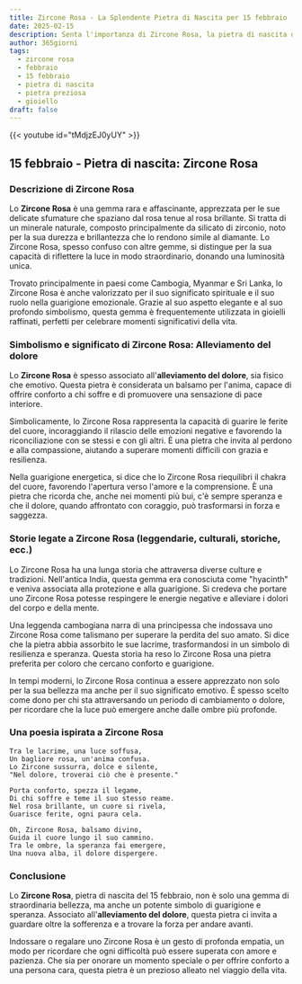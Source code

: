 ```yaml
---
title: Zircone Rosa - La Splendente Pietra di Nascita per 15 febbraio
date: 2025-02-15
description: Senta l'importanza di Zircone Rosa, la pietra di nascita di 15 febbraio che simboleggia Alleviamento del dolore. Lasci che la sua bellezza e il suo significato illuminino la sua giornata.
author: 365giorni
tags:
  - zircone rosa
  - febbraio
  - 15 febbraio
  - pietra di nascita
  - pietra preziosa
  - gioiello
draft: false
---
```


{{< youtube id="tMdjzEJ0yUY" >}}

## 15 febbraio - Pietra di nascita: Zircone Rosa

### Descrizione di Zircone Rosa

Lo **Zircone Rosa** è una gemma rara e affascinante, apprezzata per le sue delicate sfumature che spaziano dal rosa tenue al rosa brillante. Si tratta di un minerale naturale, composto principalmente da silicato di zirconio, noto per la sua durezza e brillantezza che lo rendono simile al diamante. Lo Zircone Rosa, spesso confuso con altre gemme, si distingue per la sua capacità di riflettere la luce in modo straordinario, donando una luminosità unica.

Trovato principalmente in paesi come Cambogia, Myanmar e Sri Lanka, lo Zircone Rosa è anche valorizzato per il suo significato spirituale e il suo ruolo nella guarigione emozionale. Grazie al suo aspetto elegante e al suo profondo simbolismo, questa gemma è frequentemente utilizzata in gioielli raffinati, perfetti per celebrare momenti significativi della vita.

### Simbolismo e significato di Zircone Rosa: Alleviamento del dolore

Lo **Zircone Rosa** è spesso associato all'**alleviamento del dolore**, sia fisico che emotivo. Questa pietra è considerata un balsamo per l'anima, capace di offrire conforto a chi soffre e di promuovere una sensazione di pace interiore.

Simbolicamente, lo Zircone Rosa rappresenta la capacità di guarire le ferite del cuore, incoraggiando il rilascio delle emozioni negative e favorendo la riconciliazione con se stessi e con gli altri. È una pietra che invita al perdono e alla compassione, aiutando a superare momenti difficili con grazia e resilienza.

Nella guarigione energetica, si dice che lo Zircone Rosa riequilibri il chakra del cuore, favorendo l'apertura verso l'amore e la comprensione. È una pietra che ricorda che, anche nei momenti più bui, c'è sempre speranza e che il dolore, quando affrontato con coraggio, può trasformarsi in forza e saggezza.

### Storie legate a Zircone Rosa (leggendarie, culturali, storiche, ecc.)

Lo Zircone Rosa ha una lunga storia che attraversa diverse culture e tradizioni. Nell'antica India, questa gemma era conosciuta come "hyacinth" e veniva associata alla protezione e alla guarigione. Si credeva che portare uno Zircone Rosa potesse respingere le energie negative e alleviare i dolori del corpo e della mente.

Una leggenda cambogiana narra di una principessa che indossava uno Zircone Rosa come talismano per superare la perdita del suo amato. Si dice che la pietra abbia assorbito le sue lacrime, trasformandosi in un simbolo di resilienza e speranza. Questa storia ha reso lo Zircone Rosa una pietra preferita per coloro che cercano conforto e guarigione.

In tempi moderni, lo Zircone Rosa continua a essere apprezzato non solo per la sua bellezza ma anche per il suo significato emotivo. È spesso scelto come dono per chi sta attraversando un periodo di cambiamento o dolore, per ricordare che la luce può emergere anche dalle ombre più profonde.

### Una poesia ispirata a Zircone Rosa

```
Tra le lacrime, una luce soffusa,  
Un bagliore rosa, un'anima confusa.  
Lo Zircone sussurra, dolce e silente,  
"Nel dolore, troverai ciò che è presente."

Porta conforto, spezza il legame,  
Di chi soffre e teme il suo stesso reame.  
Nel rosa brillante, un cuore si rivela,  
Guarisce ferite, ogni paura cela.

Oh, Zircone Rosa, balsamo divino,  
Guida il cuore lungo il suo cammino.  
Tra le ombre, la speranza fai emergere,  
Una nuova alba, il dolore dispergere.
```

### Conclusione

Lo **Zircone Rosa**, pietra di nascita del 15 febbraio, non è solo una gemma di straordinaria bellezza, ma anche un potente simbolo di guarigione e speranza. Associato all'**alleviamento del dolore**, questa pietra ci invita a guardare oltre la sofferenza e a trovare la forza per andare avanti.

Indossare o regalare uno Zircone Rosa è un gesto di profonda empatia, un modo per ricordare che ogni difficoltà può essere superata con amore e pazienza. Che sia per onorare un momento speciale o per offrire conforto a una persona cara, questa pietra è un prezioso alleato nel viaggio della vita.